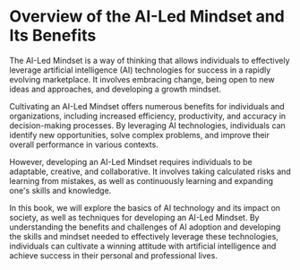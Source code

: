 Overview of the AI-Led Mindset and Its Benefits
=============================================================

The AI-Led Mindset is a way of thinking that allows individuals to effectively leverage artificial intelligence (AI) technologies for success in a rapidly evolving marketplace. It involves embracing change, being open to new ideas and approaches, and developing a growth mindset.

Cultivating an AI-Led Mindset offers numerous benefits for individuals and organizations, including increased efficiency, productivity, and accuracy in decision-making processes. By leveraging AI technologies, individuals can identify new opportunities, solve complex problems, and improve their overall performance in various contexts.

However, developing an AI-Led Mindset requires individuals to be adaptable, creative, and collaborative. It involves taking calculated risks and learning from mistakes, as well as continuously learning and expanding one's skills and knowledge.

In this book, we will explore the basics of AI technology and its impact on society, as well as techniques for developing an AI-Led Mindset. By understanding the benefits and challenges of AI adoption and developing the skills and mindset needed to effectively leverage these technologies, individuals can cultivate a winning attitude with artificial intelligence and achieve success in their personal and professional lives.
